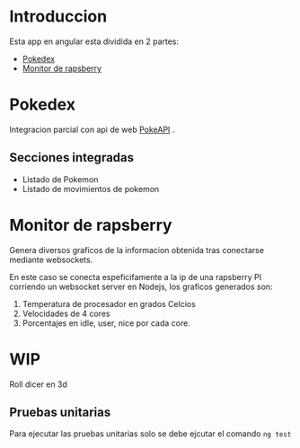 
# Introduccion

Esta app en angular esta dividida en 2 partes:

* [Pokedex](#Pokedex)
* [Monitor de rapsberry](#monitor-de-rapsberry)

# Pokedex

Integracion  parcial con api de web [PokeAPI](https://pokeapi.co) .

## Secciones integradas

* Listado de Pokemon
* Listado de movimientos de pokemon

# Monitor de rapsberry

Genera diversos graficos de la informacion obtenida tras conectarse mediante websockets.

En este caso se conecta espeficifamente a la ip de una rapsberry PI corriendo un websocket server en Nodejs, los graficos generados son:

1. Temperatura de procesador en grados Celcios
2. Velocidades de 4 cores
3. Porcentajes en idle, user, nice por cada core.


# WIP

Roll dicer en 3d 

## Pruebas unitarias
Para ejecutar las pruebas unitarias solo se debe ejcutar el comando `ng test`
 